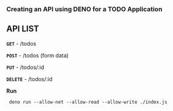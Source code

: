 ### Creating an API using DENO for a TODO Application
## API LIST

**`GET`** - /todos

**`POST`** - /todos (form data)

**`PUT`** - /todos/:id

**`DELETE`** - /todos/:id

**Run**

```
 deno run --allow-net --allow-read --allow-write ./index.js
```
